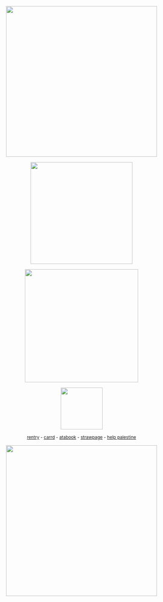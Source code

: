 </p>
<p align="center">
<img width=400 src="https://64.media.tumblr.com/a981518a21d8e398a35c5709ddaded3d/37e54730efef8c04-a6/s640x960/619f8c21d1adc03d19a6505c160a6608a04abc1d.pnj"
 </p>
<p align="center">
<img width=270 src="https://files.catbox.moe/kptihg.png"
</p>
<p align="center">
<img width=300 src="https://files.catbox.moe/j4c51d.png"
</p>
</p>
<p align="center">
<img width=111 src="https://komarev.com/ghpvc/?username=exoean&color=cecece&style=for-the-badge&label=📖"
 </p>
 
<div align="center">

<div align="center">
  <div align="center"> 

 <sup>[rentry](https://rentry.org/alecs) - [carrd](https://alenick.carrd.co) - [atabook](https://alenick.atabook.org)  -  [strawpage](https://yyaoi.straw.page) - [help palestine](https://arab.org/click-to-help/palestine/)

</p>
<p align="center">
<img width=400 src="https://64.media.tumblr.com/f15632ce2c558da2b754dae60ae28dca/37e54730efef8c04-43/s640x960/929ded97a3fdb73cd5fde904a00b45f960d98107.pnj"
</p>

